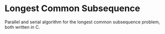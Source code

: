 # Longest Common Subsequence
Parallel and serial algorithm for the longest common subsequence problem, both written in C. 
